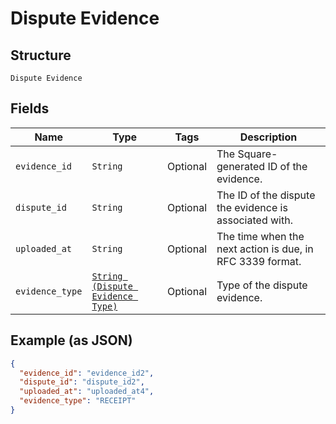 
# Dispute Evidence

## Structure

`Dispute Evidence`

## Fields

| Name | Type | Tags | Description |
|  --- | --- | --- | --- |
| `evidence_id` | `String` | Optional | The Square-generated ID of the evidence. |
| `dispute_id` | `String` | Optional | The ID of the dispute the evidence is associated with. |
| `uploaded_at` | `String` | Optional | The time when the next action is due, in RFC 3339 format. |
| `evidence_type` | [`String (Dispute Evidence Type)`](/doc/models/dispute-evidence-type.md) | Optional | Type of the dispute evidence. |

## Example (as JSON)

```json
{
  "evidence_id": "evidence_id2",
  "dispute_id": "dispute_id2",
  "uploaded_at": "uploaded_at4",
  "evidence_type": "RECEIPT"
}
```


